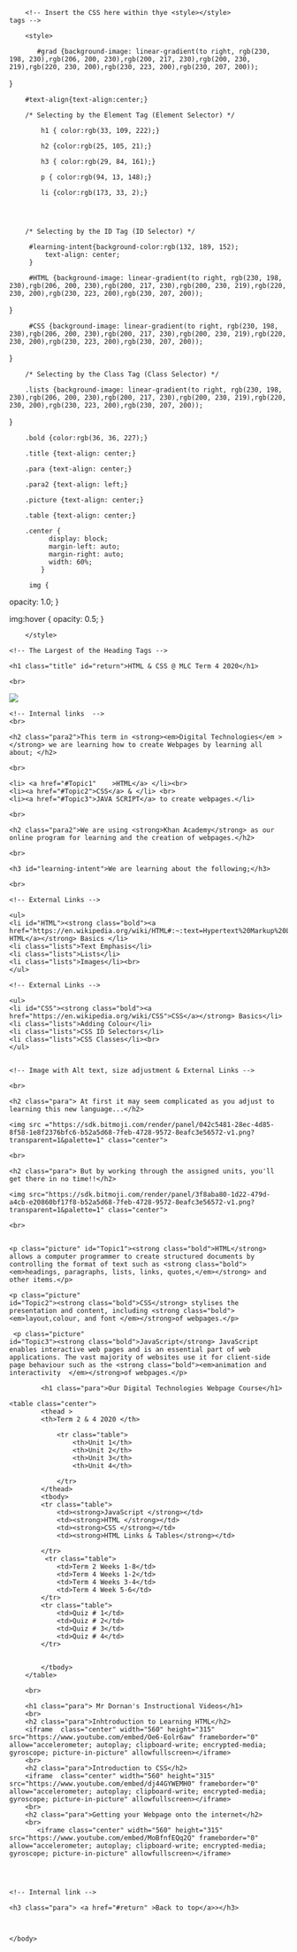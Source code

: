 <!DOCTYPE html>
<html>
    <head>
        <meta charset="utf-8">
        <title>Year 8 HTML & CSS Units 1-3</title>
        
        <!-- Insert the CSS here within thye <style></style>            tags -->
        
        <style>
        
           #grad {background-image: linear-gradient(to right, rgb(230, 198, 230),rgb(206, 200, 230),rgb(200, 217, 230),rgb(200, 230, 219),rgb(220, 230, 200),rgb(230, 223, 200),rgb(230, 207, 200));
}
        
        #text-align{text-align:center;}
        
        /* Selecting by the Element Tag (Element Selector) */ 
         
            h1 { color:rgb(33, 109, 222);}
            
            h2 {color:rgb(25, 105, 21);}
            
            h3 { color:rgb(29, 84, 161);}
            
            p { color:rgb(94, 13, 148);}
            
            li {color:rgb(173, 33, 2);}
            
           
            
            
        /* Selecting by the ID Tag (ID Selector) */ 
       
         #learning-intent{background-color:rgb(132, 189, 152);
             text-align: center;
         }
         
         #HTML {background-image: linear-gradient(to right, rgb(230, 198, 230),rgb(206, 200, 230),rgb(200, 217, 230),rgb(200, 230, 219),rgb(220, 230, 200),rgb(230, 223, 200),rgb(230, 207, 200));
} 
         
         #CSS {background-image: linear-gradient(to right, rgb(230, 198, 230),rgb(206, 200, 230),rgb(200, 217, 230),rgb(200, 230, 219),rgb(220, 230, 200),rgb(230, 223, 200),rgb(230, 207, 200));
}
         

        /* Selecting by the Class Tag (Class Selector) */ 
        
        .lists {background-image: linear-gradient(to right, rgb(230, 198, 230),rgb(206, 200, 230),rgb(200, 217, 230),rgb(200, 230, 219),rgb(220, 230, 200),rgb(230, 223, 200),rgb(230, 207, 200));
}
        
        .bold {color:rgb(36, 36, 227);}
        
        .title {text-align: center;}
        
        .para {text-align: center;}
        
        .para2 {text-align: left;}
        
        .picture {text-align: center;}
        
        .table {text-align: center;}
        
        .center {
              display: block;
              margin-left: auto;
              margin-right: auto;
              width: 60%;
            }
            
         img {
  opacity: 1.0;
}

img:hover {
  opacity: 0.5;
}
         
            
        </style>
        
</head>
    <body id="grad">
    
    <!-- The Largest of the Heading Tags -->
    
    <h1 class="title" id="return">HTML & CSS @ MLC Term 4 2020</h1> 
    
    <br>
    
   <img src="https://sdk.bitmoji.com/render/panel/150136d0-bf26-4d28-bdd1-a7a5552b771e-b52a5d68-7feb-4728-9572-8eafc3e56572-v1.png?transparent=1&palette=1" class="center">
   
   <br>
   

    
    <!-- Internal links  -->
    <br>
    
    <h2 class="para2">This term in <strong><em>Digital Technologies</em ></strong> we are learning how to create Webpages by learning all about; </h2>
    
    <br>
    
    <li> <a href="#Topic1"    >HTML</a> </li><br>
    <li><a href="#Topic2">CSS</a> & </li> <br> 
    <li><a href="#Topic3">JAVA SCRIPT</a> to create webpages.</li>
    
    <br>
     
    <h2 class="para2">We are using <strong>Khan Academy</strong> as our online program for learning and the creation of webpages.</h2>
    
    <br>
 
    <h3 id="learning-intent">We are learning about the following;</h3>
    
    <br>
      
    <!-- External Links -->
      
    <ul>    
    <li id="HTML"><strong class="bold"><a href="https://en.wikipedia.org/wiki/HTML#:~:text=Hypertext%20Markup%20Language%20(HTML)%20is,scripting%20languages%20such%20as%20JavaScript."> HTML</a></strong> Basics </li>
    <li class="lists">Text Emphasis</li>
    <li class="lists">Lists</li>
    <li class="lists">Images</li><br>
    </ul>

    <!-- External Links -->

    <ul>
    <li id="CSS"><strong class="bold"><a href="https://en.wikipedia.org/wiki/CSS">CSS</a></strong> Basics</li>
    <li class="lists">Adding Colour</li>
    <li class="lists">CSS ID Selectors</li>
    <li class="lists">CSS Classes</li><br>
    </ul>
    

    <!-- Image with Alt text, size adjustment & External Links -->
    
    <br>
    
    <h2 class="para"> At first it may seem complicated as you adjust to learning this new language...</h2>
    
    <img src ="https://sdk.bitmoji.com/render/panel/042c5481-28ec-4d85-8f58-1e8f2376bfc6-b52a5d68-7feb-4728-9572-8eafc3e56572-v1.png?transparent=1&palette=1" class="center">
    
    <br>
    
    <h2 class="para"> But by working through the assigned units, you'll get there in no time!!</h2>
    
    <img src="https://sdk.bitmoji.com/render/panel/3f8aba80-1d22-479d-a4cb-e20860bf17f8-b52a5d68-7feb-4728-9572-8eafc3e56572-v1.png?transparent=1&palette=1" class="center">
    
    <br>


    <p class="picture" id="Topic1"><strong class="bold">HTML</strong> allows a computer programmer to create structured documents by controlling the format of text such as <strong class="bold"><em>headings, paragraphs, lists, links, quotes,</em></strong> and other items.</p>

    <p class="picture"
    id="Topic2"><strong class="bold">CSS</strong> stylises the presentation and content, including <strong class="bold"><em>layout,colour, and font </em></strong>of webpages.</p>
    
     <p class="picture"
    id="Topic3"><strong class="bold">JavaScript</strong> JavaScript enables interactive web pages and is an essential part of web applications. The vast majority of websites use it for client-side page behaviour such as the <strong class="bold"><em>animation and interactivity  </em></strong>of webpages.</p>
    
            <h1 class="para">Our Digital Technologies Webpage Course</h1>

    <table class="center">
            <thead >
            <th>Term 2 & 4 2020 </th>
          
                <tr class="table">
                    <th>Unit 1</th>
                    <th>Unit 2</th>
                    <th>Unit 3</th>
                    <th>Unit 4</th>
                    
                </tr>
            </thead>
            <tbody>
            <tr class="table">
                <td><strong>JavaScript </strong></td>
                <td><strong>HTML </strong></td>
                <td><strong>CSS </strong></td>
                <td><strong>HTML Links & Tables</strong></td>
                
            </tr>
             <tr class="table">
                <td>Term 2 Weeks 1-8</td>
                <td>Term 4 Weeks 1-2</td>
                <td>Term 4 Weeks 3-4</td>
                <td>Term 4 Week 5-6</td>
            </tr>
            <tr class="table">
                <td>Quiz # 1</td>
                <td>Quiz # 2</td>
                <td>Quiz # 3</td>
                <td>Quiz # 4</td>
            </tr>
                
                
            </tbody>
        </table>
        
        <br>
        
        <h1 class="para"> Mr Dornan's Instructional Videos</h1>
        <br>
        <h2 class="para">Inhtroduction to Learning HTML</h2>
        <iframe  class="center" width="560" height="315" src="https://www.youtube.com/embed/Oe6-Eolr6aw" frameborder="0" allow="accelerometer; autoplay; clipboard-write; encrypted-media; gyroscope; picture-in-picture" allowfullscreen></iframe>
        <br>
        <h2 class="para">Introduction to CSS</h2>
        <iframe  class="center" width="560" height="315" src="https://www.youtube.com/embed/dj44GYWEMH0" frameborder="0" allow="accelerometer; autoplay; clipboard-write; encrypted-media; gyroscope; picture-in-picture" allowfullscreen></iframe>
        <br>
        <h2 class="para">Getting your Webpage onto the internet</h2>
        <br>
           <iframe class="center" width="560" height="315" src="https://www.youtube.com/embed/MoBfnfEQq2Q" frameborder="0" allow="accelerometer; autoplay; clipboard-write; encrypted-media; gyroscope; picture-in-picture" allowfullscreen></iframe>
     
    
    

    <!-- Internal link -->
    
    <h3 class="para"> <a href="#return" >Back to top</a>></h3>
    


    </body>
</html>

